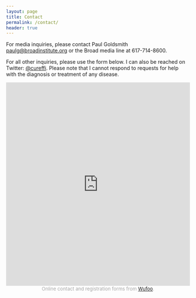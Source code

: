```yaml
---
layout: page
title: Contact
permalink: /contact/
header: true
---
```


For media inquiries, please contact Paul Goldsmith <paulg@broadinstitute.org> or the Broad media line at 617-714-8600.

For all other inquiries, please use the form below. I can also be reached on Twitter: [@cureffi](http://twitter.com/cureffi). Please note that I cannot respond to requests for help with the diagnosis or treatment of any disease.

<iframe height="557" allowTransparency="true" frameborder="0" scrolling="no" style="width:100%;border:none"  src="https://cureffi.wufoo.com/embed/m1etr83o0x8r2qg/"><a href="https://cureffi.wufoo.com/forms/m1etr83o0x8r2qg/">Fill out my Wufoo form!</a></iframe><div id="wuf-adv" style="font-family:inherit;font-size: small;color:#a7a7a7;text-align:center;display:block;"><span class="notranslate">Online contact and registration forms from <a href="http://www.wufoo.com">Wufoo</a>.</span></div>
